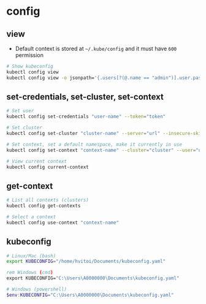 # config

## view

- Default context is stored at `~/.kube/config` and it must have `600` permission

```sh
# Show kubeconfig
kubectl config view
kubectl config view -o jsonpath='{.users[?(@.name == "admin")].user.password}' # get user + password of the admin user
```

## set-credentials, set-cluster, set-context

```sh
# Set user
kubectl config set-credentials "user-name" --token="token"

# Set cluster
kubectl config set-cluster "cluster-name" --server="url" --insecure-skip-tls-verify=true

# Set context, set a default namespace, make it currently in use
kubectl config set-context "context-name" --cluster="cluster" --user="user" --namespace="namespace" --current

# View current context
kubectl config current-context
```

## get-context

```sh
# List all contexts (clusters)
kubectl config get-contexts

# Select a context
kubectl config use-context "context-name"
```

## kubeconfig

```sh
# Linux/Mac (bash)
export KUBECONFIG="/home/hvitoi/Documents/kubeconfig.yaml"
```

```cmd
rem Windows (cmd)
export KUBECONFIG="C:\Users\A0000000\Documents\kubeconfig.yaml"
```

```powershell
# Windows (powershell)
$env:KUBECONFIG="C:\Users\A0000000\Documents\kubeconfig.yaml"
```
